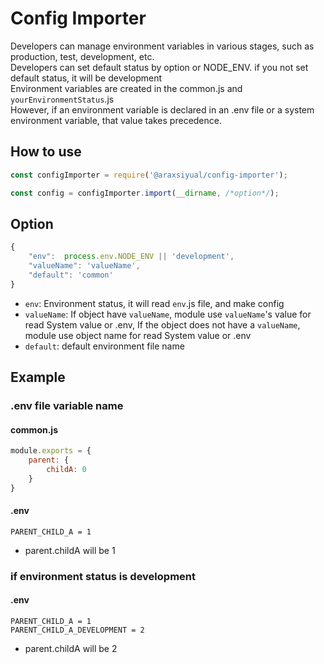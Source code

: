 # Config Importer

Developers can manage environment variables in various stages, such as production, test, development, etc.  
Developers can set default status by option or NODE_ENV. if you not set default status, it will be development  
Environment variables are created in the common.js and `yourEnvironmentStatus`.js  
However, if an environment variable is declared in an .env file or a system environment variable, that value takes precedence.



## How to use

```javascript
const configImporter = require('@araxsiyual/config-importer');

const config = configImporter.import(__dirname, /*option*/);
```



## Option

```javascript
{
    "env":  process.env.NODE_ENV || 'development',
    "valueName": 'valueName',
    "default": 'common'
}
```

- `env`: Environment status, it will read `env`.js file, and make config
- `valueName`: If object have `valueName`, module use `valueName`'s value for read System value or .env, If the object does not have a `valueName`, module use object name for read System value or .env
- `default`: default environment file name

## Example
### .env file variable name

#### common.js

```javascript
module.exports = {
    parent: {
        childA: 0
    }
}
```

#### .env

```
PARENT_CHILD_A = 1
```

- parent.childA will be 1



### if environment status is development

#### .env

```
PARENT_CHILD_A = 1
PARENT_CHILD_A_DEVELOPMENT = 2
```

- parent.childA will be 2

